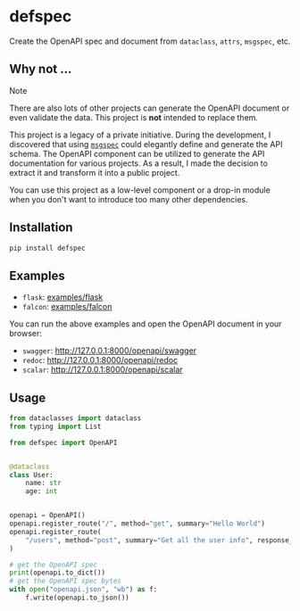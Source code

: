 # defspec

Create the OpenAPI spec and document from `dataclass`, `attrs`, `msgspec`, etc.

## Why not ...

> [!NOTE]
> There are also lots of other projects can generate the OpenAPI document or even validate the data. This project is **not** intended to replace them.

This project is a legacy of a private initiative. During the development, I discovered that using [`msgspec`](https://github.com/jcrist/msgspec) could elegantly define and generate the API schema. The OpenAPI component can be utilized to generate the API documentation for various projects. As a result, I made the decision to extract it and transform it into a public project.

You can use this project as a low-level component or a drop-in module when you don't want to introduce too many other dependencies.

## Installation

```bash
pip install defspec
```

## Examples

- `flask`: [examples/flask](examples/flask_openapi.py)
- `falcon`: [examples/falcon](examples/falcon_openapi.py)

You can run the above examples and open the OpenAPI document in your browser:

- `swagger`: http://127.0.0.1:8000/openapi/swagger
- `redoc`: http://127.0.0.1:8000/openapi/redoc
- `scalar`: http://127.0.0.1:8000/openapi/scalar

## Usage

```python
from dataclasses import dataclass
from typing import List

from defspec import OpenAPI


@dataclass
class User:
    name: str
    age: int


openapi = OpenAPI()
openapi.register_route("/", method="get", summary="Hello World")
openapi.register_route(
    "/users", method="post", summary="Get all the user info", response_type=List[User]
)

# get the OpenAPI spec
print(openapi.to_dict())
# get the OpenAPI spec bytes
with open("openapi.json", "wb") as f:
    f.write(openapi.to_json())
```
